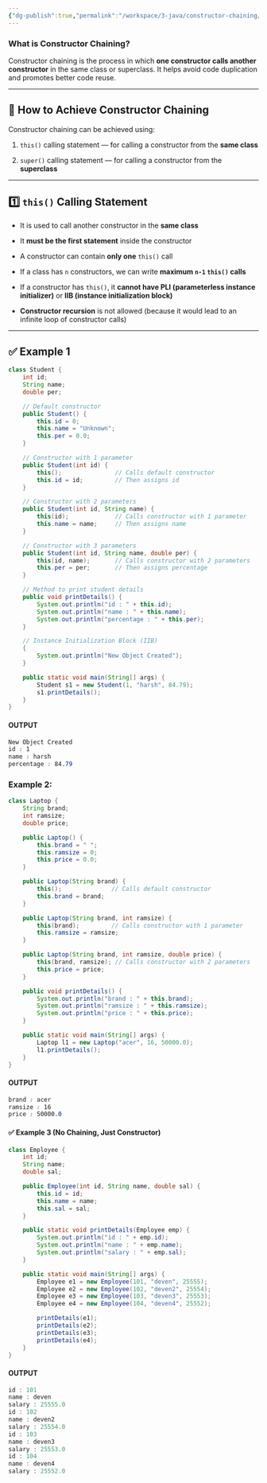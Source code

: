 ```yaml
---
{"dg-publish":true,"permalink":"/workspace/3-java/constructor-chaining/","noteIcon":""}
---
```


### What is Constructor Chaining?

Constructor chaining is the process in which **one constructor calls another constructor** in the same class or superclass. It helps avoid code duplication and promotes better code reuse.

---

## 🔧 How to Achieve Constructor Chaining

Constructor chaining can be achieved using:

1. `this()` calling statement — for calling a constructor from the **same class**
    
2. `super()` calling statement — for calling a constructor from the **superclass**
    

---

## 1️⃣ `this()` Calling Statement

- It is used to call another constructor in the **same class**
    
- It **must be the first statement** inside the constructor
    
- A constructor can contain **only one** `this()` call
    
- If a class has `n` constructors, we can write **maximum `n-1` `this()` calls**
    
- If a constructor has `this()`, it **cannot have PLI (parameterless instance initializer)** or **IIB (instance initialization block)**
    
- **Constructor recursion** is not allowed (because it would lead to an infinite loop of constructor calls)
    

---

## ✅ Example 1
```java
class Student {
    int id;
    String name;
    double per;

    // Default constructor
    public Student() {
        this.id = 0;
        this.name = "Unknown";
        this.per = 0.0;
    }

    // Constructor with 1 parameter
    public Student(int id) {
        this();               // Calls default constructor
        this.id = id;         // Then assigns id
    }

    // Constructor with 2 parameters
    public Student(int id, String name) {
        this(id);             // Calls constructor with 1 parameter
        this.name = name;     // Then assigns name
    }

    // Constructor with 3 parameters
    public Student(int id, String name, double per) {
        this(id, name);       // Calls constructor with 2 parameters
        this.per = per;       // Then assigns percentage
    }

    // Method to print student details
    public void printDetails() {
        System.out.println("id : " + this.id);
        System.out.println("name : " + this.name);
        System.out.println("percentage : " + this.per);
    }

    // Instance Initialization Block (IIB)
    {
        System.out.println("New Object Created");
    }

    public static void main(String[] args) {
        Student s1 = new Student(1, "harsh", 84.79);
        s1.printDetails();
    }
}
```

#### OUTPUT

```css
New Object Created
id : 1
name : harsh
percentage : 84.79
```

### Example 2:

```java
class Laptop {
    String brand;
    int ramsize;
    double price;

    public Laptop() {
        this.brand = " ";
        this.ramsize = 0;
        this.price = 0.0;
    }

    public Laptop(String brand) {
        this();              // Calls default constructor
        this.brand = brand;
    }

    public Laptop(String brand, int ramsize) {
        this(brand);         // Calls constructor with 1 parameter
        this.ramsize = ramsize;
    }

    public Laptop(String brand, int ramsize, double price) {
        this(brand, ramsize); // Calls constructor with 2 parameters
        this.price = price;
    }

    public void printDetails() {
        System.out.println("brand : " + this.brand);
        System.out.println("ramsize : " + this.ramsize);
        System.out.println("price : " + this.price);
    }

    public static void main(String[] args) {
        Laptop l1 = new Laptop("acer", 16, 50000.0);
        l1.printDetails();
    }
}
```

#### OUTPUT

```css
brand : acer
ramsize : 16
price : 50000.0
```

#### ✅ Example 3 (No Chaining, Just Constructor)

```java
class Employee {
    int id;
    String name;
    double sal;

    public Employee(int id, String name, double sal) {
        this.id = id;
        this.name = name;
        this.sal = sal;
    }

    public static void printDetails(Employee emp) {
        System.out.println("id : " + emp.id);
        System.out.println("name : " + emp.name);
        System.out.println("salary : " + emp.sal);
    }

    public static void main(String[] args) {
        Employee e1 = new Employee(101, "deven", 25555);
        Employee e2 = new Employee(102, "deven2", 25554);
        Employee e3 = new Employee(103, "deven3", 25553);
        Employee e4 = new Employee(104, "deven4", 25552);

        printDetails(e1);
        printDetails(e2);
        printDetails(e3);
        printDetails(e4);
    }
}
```

#### OUTPUT

```java
id : 101
name : deven
salary : 25555.0
id : 102
name : deven2
salary : 25554.0
id : 103
name : deven3
salary : 25553.0
id : 104
name : deven4
salary : 25552.0
```

